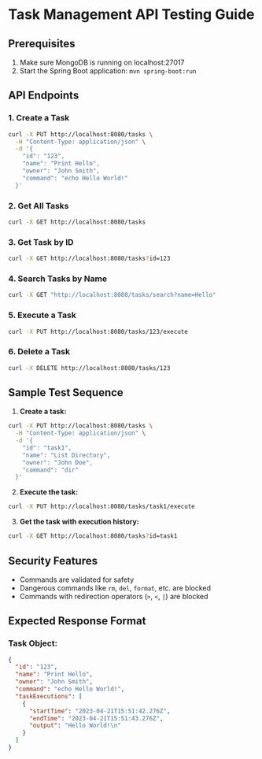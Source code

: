 # Task Management API Testing Guide

## Prerequisites
1. Make sure MongoDB is running on localhost:27017
2. Start the Spring Boot application: `mvn spring-boot:run`

## API Endpoints

### 1. Create a Task
```bash
curl -X PUT http://localhost:8080/tasks \
  -H "Content-Type: application/json" \
  -d '{
    "id": "123",
    "name": "Print Hello",
    "owner": "John Smith",
    "command": "echo Hello World!"
  }'
```

### 2. Get All Tasks
```bash
curl -X GET http://localhost:8080/tasks
```

### 3. Get Task by ID
```bash
curl -X GET http://localhost:8080/tasks?id=123
```

### 4. Search Tasks by Name
```bash
curl -X GET "http://localhost:8080/tasks/search?name=Hello"
```

### 5. Execute a Task
```bash
curl -X PUT http://localhost:8080/tasks/123/execute
```

### 6. Delete a Task
```bash
curl -X DELETE http://localhost:8080/tasks/123
```

## Sample Test Sequence

1. **Create a task:**
```bash
curl -X PUT http://localhost:8080/tasks \
  -H "Content-Type: application/json" \
  -d '{
    "id": "task1",
    "name": "List Directory",
    "owner": "John Doe",
    "command": "dir"
  }'
```

2. **Execute the task:**
```bash
curl -X PUT http://localhost:8080/tasks/task1/execute
```

3. **Get the task with execution history:**
```bash
curl -X GET http://localhost:8080/tasks?id=task1
```

## Security Features
- Commands are validated for safety
- Dangerous commands like `rm`, `del`, `format`, etc. are blocked
- Commands with redirection operators (`>`, `<`, `|`) are blocked

## Expected Response Format

### Task Object:
```json
{
  "id": "123",
  "name": "Print Hello",
  "owner": "John Smith",
  "command": "echo Hello World!",
  "taskExecutions": [
    {
      "startTime": "2023-04-21T15:51:42.276Z",
      "endTime": "2023-04-21T15:51:43.276Z",
      "output": "Hello World!\n"
    }
  ]
}
```
